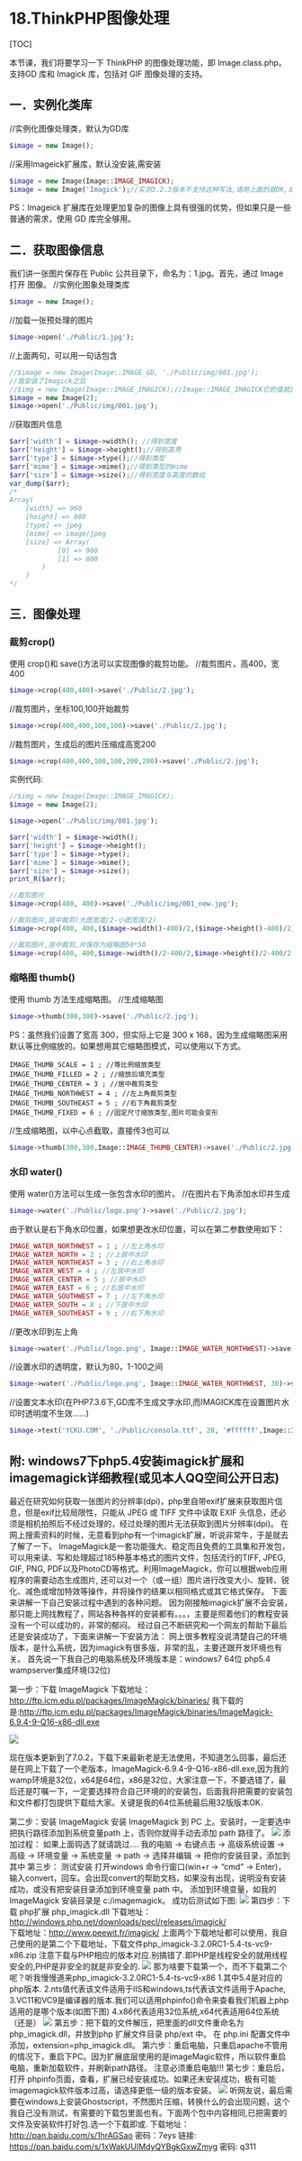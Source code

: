 # 18.ThinkPHP图像处理
[TOC]

本节课，我们将要学习一下 ThinkPHP 的图像处理功能，即 Image.class.php。支持GD 库和 Imagick 库，包括对 GIF 图像处理的支持。

## 一．实例化类库
//实例化图像处理类，默认为GD库
```php
$image = new Image();
```
//采用Imageick扩展库，默认没安装,需安装
```php
$image = new Image(Image::IMAGE_IMAGICK);
$image = new Image('Imagick');//实测3.2.3版本不支持这种写法,请用上面的就OK,或直接用数字2
```
PS：Imageick 扩展库在处理更加复杂的图像上具有很强的优势，但如果只是一些普通的需求，使用 GD 库完全够用。

## 二．获取图像信息
我们讲一张图片保存在 Public 公共目录下，命名为：1.jpg。首先，通过 Image 打开
图像。
//实例化图象处理类库
```php
$image = new Image();
```
//加载一张预处理的图片
```php
$image->open('./Public/1.jpg');
```
//上面两句，可以用一句话包含
```php
//$image = new Image(Image::IMAGE_GD, './Public/img/001.jpg');
//我安装了Imagick之后
//$img = new Image(Image::IMAGE_IMAGICK);//Image::IMAGE_IMAGICK它的值就是2
$image = new Image(2);
$image->open('./Public/img/001.jpg');
```
//获取图片信息
```php
$arr['width'] = $image->width(); //得到宽度
$arr['height'] = $image->height();//得到高茺
$arr['type'] = $image->type();//得到类型
$arr['mime'] = $image->mime();//得到类型的mime
$arr['size'] = $image->size();//得到宽度与高度的数组
var_dump($arr);
/*
Array(
    [width] => 960
    [height] => 800
    [type] => jpeg
    [mime] => image/jpeg
    [size] => Array(
            [0] => 960
            [1] => 800
        )
    )
*/
```

## 三．图像处理
### 裁剪crop()
使用 crop()和 save()方法可以实现图像的裁剪功能。
//裁剪图片，高400，宽400
```php
$image->crop(400,400)->save('./Public/2.jpg');
```
//裁剪图片，坐标100,100开始裁剪
```php
$image->crop(400,400,100,100)->save('./Public/2.jpg');
```
//裁剪图片，生成后的图片压缩成高宽200
```php
$image->crop(400,400,100,100,200,200)->save('./Public/2.jpg');
```
实例代码:
```php
//$img = new Image(Image::IMAGE_IMAGICK);
$image = new Image(2);

$image->open('./Public/img/001.jpg');

$arr['width'] = $image->width();
$arr['height'] = $image->height();
$arr['type'] = $image->type();
$arr['mime'] = $image->mime();
$arr['size'] = $image->size();
print_R($arr);

//裁剪图片
$image->crop(400, 400)->save('./Public/img/001_new.jpg');

//裁剪图片,居中裁剪(大图宽度/2-小图宽度/2)
$image->crop(400, 400,($image->width()-400)/2,($image->height()-400)/2)->save('./Public/img/001_new1.jpg');

//裁剪图片,居中裁剪,并保存为缩略图50*50
$image->crop(400, 400,$image->width()/2-400/2,$image->height()/2-400/2,50,50)->save('./Public/img/001_new2.jpg');
```

### 缩略图 thumb()
使用 thumb 方法生成缩略图。
//生成缩略图
```php
$image->thumb(300,300)->save('./Public/2.jpg');
```
PS：虽然我们设置了宽高 300，但实际上它是 300 x 168，因为生成缩略图采用默认等比例缩放的。如果想用其它缩略图模式，可以使用以下方式。
```
IMAGE_THUMB_SCALE = 1 ; //等比例缩放类型
IMAGE_THUMB_FILLED = 2 ; //缩放后填充类型
IMAGE_THUMB_CENTER = 3 ; //居中裁剪类型
IMAGE_THUMB_NORTHWEST = 4 ; //左上角裁剪类型
IMAGE_THUMB_SOUTHEAST = 5 ; //右下角裁剪类型
IMAGE_THUMB_FIXED = 6 ; //固定尺寸缩放类型,图片可能会变形
```
//生成缩略图，以中心点截取，直接传3也可以
```php
$image->thumb(300,300,Image::IMAGE_THUMB_CENTER)->save('./Public/2.jpg');
```

### 水印 water()
使用 water()方法可以生成一张包含水印的图片。
//在图片右下角添加水印并生成
```php
$image->water('./Public/logo.png')->save('./Public/2.jpg');
```
由于默认是右下角水印位置，如果想更改水印位置，可以在第二参数使用如下：
```php
IMAGE_WATER_NORTHWEST = 1 ; //左上角水印
IMAGE_WATER_NORTH = 2 ; //上居中水印
IMAGE_WATER_NORTHEAST = 3 ; //右上角水印
IMAGE_WATER_WEST = 4 ; //左居中水印
IMAGE_WATER_CENTER = 5 ; //居中水印
IMAGE_WATER_EAST = 6 ; //右居中水印
IMAGE_WATER_SOUTHWEST = 7 ; //左下角水印
IMAGE_WATER_SOUTH = 8 ; //下居中水印
IMAGE_WATER_SOUTHEAST = 9 ; //右下角水印
```
//更改水印到左上角
```php
$image->water('./Public/logo.png', Image::IMAGE_WATER_NORTHWEST)->save('./Public/2.jpg');
```
//设置水印的透明度，默认为80，1-100之间
```php
$image->water('./Public/logo.png', Image::IMAGE_WATER_NORTHWEST, 30)->save('./Public/2.jpg');
```
//设置文本水印(在PHP7.3.6下,GD库不生成文字水印,而IMAGICK库在设置图片水印时透明度不生效......)
```php
$image->text('YCKU.COM', './Public/consola.ttf', 20, '#ffffff',Image::IMAGE_WATER_SOUTHEAST)->save('./Public/2.jpg');
```

## 附: windows7下php5.4安装imagick扩展和imagemagick详细教程(或见本人QQ空间公开日志)
最近在研究如何获取一张图片的分辨率(dpi)，php里自带exif扩展来获取图片信息，但是exif比较局限性，只能从 JPEG 或 TIFF 文件中读取 EXIF 头信息，还必须是相机拍照后不经过处理的，经过处理的图片无法获取到图片分辨率(dpi)。
 在网上搜索资料的时候，无意看到php有一个imagick扩展，听说非常牛，于是就去了解了一下。
  ImageMagick是一套功能强大、稳定而且免费的工具集和开发包，可以用来读、写和处理超过185种基本格式的图片文件，包括流行的TIFF, JPEG, GIF, PNG, PDF以及PhotoCD等格式。利用ImageMagick，你可以根据web应用程序的需要动态生成图片, 还可以对一个（或一组）图片进行改变大小、旋转、锐化、减色或增加特效等操作，并将操作的结果以相同格式或其它格式保存。
 下面来讲解一下自己安装过程中遇到的各种问题。
因为刚接触imagick扩展不会安装，那只能上网找教程了，网站各种各样的安装都有。。。，主要是照着他们的教程安装没有一个可以成功的，非常的郁闷。
经过自己不断研究和一个网友的帮助下最后还是安装成功了，下面来讲解一下安装方法：
网上很多教程没说清楚自己的环境版本，是什么系统，因为imagick有很多版，非常的乱，主要还跟开发环境也有关。
首先说一下我自己的电脑系统及环境版本是：windows7 64位    php5.4  wampserver集成环境(32位)

第一步：下载 ImageMagick
下载地址：http://ftp.icm.edu.pl/packages/ImageMagick/binaries/
我下载的是:http://ftp.icm.edu.pl/packages/ImageMagick/binaries/ImageMagick-6.9.4-9-Q16-x86-dll.exe

![](./_image/2018-07-18-10-54-42.jpg)

现在版本更新到了7.0.2，下载下来最新老是无法使用，不知道怎么回事，最后还是在网上下载了一个老版本，ImageMagick-6.9.4-9-Q16-x86-dll.exe,因为我的wamp环境是32位，x64是64位，x86是32位，大家注意一下，不要选错了，最后还是叮嘱一下，一定要选择符合自己环境的的安装包，后面我将把需要的安装包和文件都打包提供下载给大家。关键是我的64位系统最后用32版版本OK.

第二步：安装 ImageMagick
安装 ImageMagick 到 PC 上。安装时，一定要选中把执行路径添加到系统变量path 上，否则你就得手动去添加 path 路径了。
![](./_image/2018-07-18-10-56-13.jpg)
添加过程： 如果上面钩选了就请跳过....
我的电脑 -> 右键点击 -> 高级系统设置 -> 高级 -> 环境变量 -> 系统变量 -> path -> 选择并编辑 -> 把你的安装目录，添加到其中
第三步： 测试安装
打开windows 命令行窗口(win+r -> “cmd” -> Enter)，输入convert，回车。会出现convert的帮助文档，如果没有出现，说明没有安装成功，或没有把安装目录添加到环境变量 path 中。
添加到环境变量，如我的 ImageMagick 安装目录是 c:/imagemagick。 成功后测试如下图:
![](./_image/2018-07-18-10-57-48.jpg)
第四步：下载 php扩展 php_imagick.dll
下载地址：http://windows.php.net/downloads/pecl/releases/imagick/  
下载地址：http://www.peewit.fr/imagick/ 
上面两个下载地址都可以使用，我自己使用的是第二个下载地址，下载文件php_imagick-3.2.0RC1-5.4-ts-vc9-x86.zip
注意下载与PHP相应的版本对应.别搞错了.即PHP是线程安全的就用线程安全的,PHP是非安全的就是非安全的.
![](./_image/2018-07-18-11-02-11.jpg)
那为啥要下载第一个，而不下载第二个呢？听我慢慢道来php_imagick-3.2.0RC1-5.4-ts-vc9-x86
1.其中5.4是对应的php版本.
2.nts值代表该文件适用于IIS和windows,ts代表该文件适用于Apache,
3.VC11和VC9是编译器的版本.我们可以适用phpinfo()命令来查看我们机器上php适用的是哪个版本(如图下图)
4.x86代表适用32位系统,x64代表适用64位系统（还是）
![](./_image/2018-07-18-11-06-31.jpg)
第五步：把下载的文件解压，把里面的dll文件重命名为php_imagick.dll，并放到php 扩展文件目录 php/ext 中。
在 php.ini 配置文件中添加，extension=php_imagick.dll。
第六步：重启电脑，只重启apache不管用的情况下，重启下PC。因为扩展底层使用的是imageMagic软件，所以软件重启电脑，重新加载软件，并刷新path路径。
注意必须重启电脑!!!
第七步：重启后，打开 phpinfo页面，查看，扩展已经安装成功。如果还未安装成功，极有可能imagemagick软件版本过高，请选择更低一级的版本安装。
![](./_image/2018-07-18-11-08-20.jpg)
听网友说，最后需要在windows上安装Ghostscript，不然图片压缩，转换什么的会出现问题，这个我自己没有测试，有需要的下载包里面也有。下面两个包中内容相同,已把需要的文件及安装软件打好包.选一个下载即或.
下载地址：http://pan.baidu.com/s/1hrAGSao   密码：7eys
链接: https://pan.baidu.com/s/1xWakUUIMdyQYBgkGxwZmyg 密码: q311
